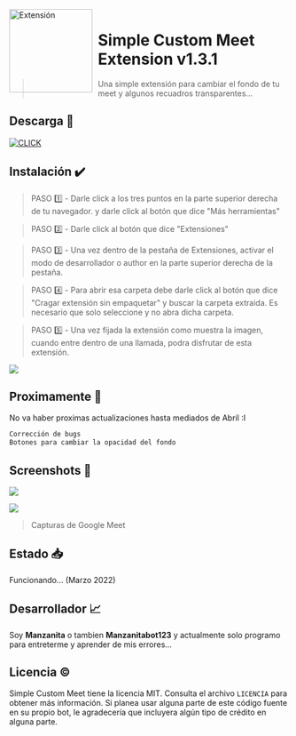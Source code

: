 <img width="150" height="150" align="left" style="float: left; margin: 0 10px 0 0;" alt="Extensión" src="https://media.discordapp.net/attachments/946261332854992917/950598027125608469/icono128.png"> 

# Simple Custom Meet Extension v1.3.1

> Una simple extensión para cambiar el fondo de tu meet y algunos recuadros transparentes...

## Descarga 🏹
<a href="https://drive.google.com/uc?export=download&id=1ccJptQUSvGImDUMoU1K_8fC0ec9Ut3-V" target="_blank">
<img class =“right” title="Descargalo haciendo click aquí" src="https://unmediodigital.com/wp-content/uploads/2022/01/Descargar-APK.png" alt="CLICK"></a></img>

## Instalación ✔️
>PASO 1️⃣ - Darle click a los tres puntos en la parte superior derecha de tu navegador. y darle click al botón que dice "Más herramientas"

>PASO 2️⃣ - Darle click al botón que dice "Extensiones"

>PASO 3️⃣ - Una vez dentro de la pestaña de Extensiones, activar el modo de desarrollador o author en la parte superior derecha de la pestaña.

>PASO 4️⃣ - Para abrir esa carpeta debe darle click al botón que dice "Cragar extensión sin empaquetar" y buscar la carpeta extraida. Es necesario que solo seleccione y no abra dicha carpeta.

>PASO 5️⃣ -  Una vez fijada la extensión como muestra la imagen, cuando entre dentro de una llamada, podra disfrutar de esta extensión.

![](https://media.discordapp.net/attachments/718244861458776104/954069184298508338/ayuda.png)

## Proximamente 🌟
No va haber proximas actualizaciones hasta mediados de Abril :I
```javascript
Corrección de bugs
Botones para cambiar la opacidad del fondo
```
  
## Screenshots 📸

![](https://media.discordapp.net/attachments/911416705903902731/951317680990863400/unknown.png?width=912&height=493)

![](https://media.discordapp.net/attachments/911416705903902731/951317817649664041/unknown.png?width=917&height=493)

> Capturas de Google Meet

## Estado 📥
Funcionando... (Marzo 2022)

## Desarrollador 📈
Soy **Manzanita** o tambien **Manzanitabot123** y actualmente solo programo para entreterme y aprender de mis errores...

## Licencia ©️
Simple Custom Meet tiene la licencia MIT. Consulta el archivo `LICENCIA` para obtener más información. Si planea usar alguna parte de este código fuente en su propio bot, le agradecería que incluyera algún tipo de crédito en alguna parte. 
